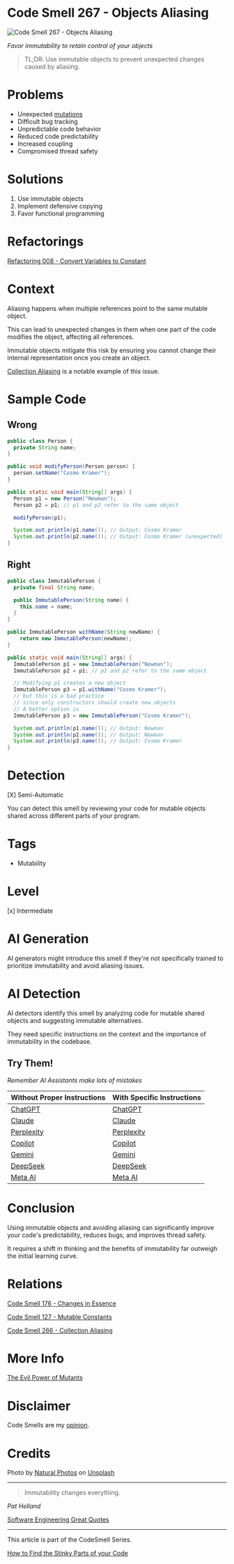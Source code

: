 # Code Smell 267 - Objects Aliasing

![Code Smell 267 - Objects Aliasing](Code%20Smell%20267%20-%20Objects%20Aliasing.jpg)

*Favor immutability to retain control of your objects*

> TL;DR: Use immutable objects to prevent unexpected changes caused by aliasing.

# Problems

- Unexpected [mutations](https://github.com/mcsee/Software-Design-Articles/tree/main/Articles/Theory/The%20Evil%20Power%20of%20Mutants/readme.md)
- Difficult bug tracking
- Unpredictable code behavior
- Reduced code predictability
- Increased coupling
- Compromised thread safety

# Solutions

1. Use immutable objects
2. Implement defensive copying
3. Favor functional programming

# Refactorings

[Refactoring 008 - Convert Variables to Constant](https://github.com/mcsee/Software-Design-Articles/tree/main/Articles/Refactorings/Refactoring%20008%20-%20Convert%20Variables%20to%20Constant/readme.md)

# Context

Aliasing happens when multiple references point to the same mutable object. 

This can lead to unexpected changes in them when one part of the code modifies the object, affecting all references. 

Immutable objects mitigate this risk by ensuring you cannot change their internal representation once you create an object.

[Collection Aliasing](https://github.com/mcsee/Software-Design-Articles/tree/main/Articles/Code%20Smells/Code%20Smell%20266%20-%20Collection%20Aliasing/readme.md) is a notable example of this issue.

# Sample Code

## Wrong

<!-- [Gist Url](https://gist.github.com/mcsee/5c5d78c37c8a02a76f5016a1d9cce5b9) -->

```java
public class Person {
  private String name; 
}

public void modifyPerson(Person person) {
  person.setName("Cosmo Kramer");
}

public static void main(String[] args) {
  Person p1 = new Person("Newman");
  Person p2 = p1; // p1 and p2 refer to the same object

  modifyPerson(p1);

  System.out.println(p1.name()); // Output: Cosmo Kramer
  System.out.println(p2.name()); // Output: Cosmo Kramer (unexpected)
}
```

## Right

<!-- [Gist Url](https://gist.github.com/mcsee/a2f26976d78ac14d239005c1a351cd4e) -->

```java
public class ImmutablePerson {
  private final String name; 

  public ImmutablePerson(String name) {
    this.name = name; 
  } 
}

public ImmutablePerson withName(String newName) {
    return new ImmutablePerson(newName);
}

public static void main(String[] args) {
  ImmutablePerson p1 = new ImmutablePerson("Newman");
  ImmutablePerson p2 = p1; // p1 and p2 refer to the same object

  // Modifying p1 creates a new object
  ImmutablePerson p3 = p1.withName("Cosmo Kramer");
  // but this is a bad practice 
  // since only constructors should create new objects
  // A better option is
  ImmutablePerson p3 = new ImmutablePerson("Cosmo Kramer");

  System.out.println(p1.name()); // Output: Newman
  System.out.println(p2.name()); // Output: Newman
  System.out.println(p3.name()); // Output: Cosmo Kramer
}
```

# Detection

[X] Semi-Automatic 

You can detect this smell by reviewing your code for mutable objects shared across different parts of your program.

# Tags

- Mutability

# Level

[x] Intermediate

# AI Generation

AI generators might introduce this smell if they're not specifically trained to prioritize immutability and avoid aliasing issues.

# AI Detection

AI detectors identify this smell by analyzing code for mutable shared objects and suggesting immutable alternatives. 

They need specific instructions on the context and the importance of immutability in the codebase.

## Try Them!

*Remember AI Assistants make lots of mistakes*

| Without Proper Instructions    | With Specific Instructions |
| -------- | ------- |
| [ChatGPT](https://chat.openai.com/?q=Correct+and+explain+this+code%3A+%60%60%60java%0D%0Apublic+class+Person+%7B%0D%0A++private+String+name%3B+%0D%0A%7D%0D%0A%0D%0Apublic+void+modifyPerson%28Person+person%29+%7B%0D%0A++person.setName%28%22Cosmo+Kramer%22%29%3B%0D%0A%7D%0D%0A%0D%0Apublic+static+void+main%28String%5B%5D+args%29+%7B%0D%0A++Person+p1+%3D+new+Person%28%22Newman%22%29%3B%0D%0A++Person+p2+%3D+p1%3B+%2F%2F+p1+and+p2+refer+to+the+same+object%0D%0A%0D%0A++modifyPerson%28p1%29%3B%0D%0A%0D%0A++System.out.println%28p1.name%28%29%29%3B+%2F%2F+Output%3A+Cosmo+Kramer%0D%0A++System.out.println%28p2.name%28%29%29%3B+%2F%2F+Output%3A+Cosmo+Kramer+%28unexpected%29%0D%0A%7D%0D%0A%60%60%60) | [ChatGPT](https://chat.openai.com/?q=Remove+object+aliasing%3A+%60%60%60java%0D%0Apublic+class+Person+%7B%0D%0A++private+String+name%3B+%0D%0A%7D%0D%0A%0D%0Apublic+void+modifyPerson%28Person+person%29+%7B%0D%0A++person.setName%28%22Cosmo+Kramer%22%29%3B%0D%0A%7D%0D%0A%0D%0Apublic+static+void+main%28String%5B%5D+args%29+%7B%0D%0A++Person+p1+%3D+new+Person%28%22Newman%22%29%3B%0D%0A++Person+p2+%3D+p1%3B+%2F%2F+p1+and+p2+refer+to+the+same+object%0D%0A%0D%0A++modifyPerson%28p1%29%3B%0D%0A%0D%0A++System.out.println%28p1.name%28%29%29%3B+%2F%2F+Output%3A+Cosmo+Kramer%0D%0A++System.out.println%28p2.name%28%29%29%3B+%2F%2F+Output%3A+Cosmo+Kramer+%28unexpected%29%0D%0A%7D%0D%0A%60%60%60) |
| [Claude](https://claude.ai/new?q=Correct+and+explain+this+code%3A+%60%60%60java%0D%0Apublic+class+Person+%7B%0D%0A++private+String+name%3B+%0D%0A%7D%0D%0A%0D%0Apublic+void+modifyPerson%28Person+person%29+%7B%0D%0A++person.setName%28%22Cosmo+Kramer%22%29%3B%0D%0A%7D%0D%0A%0D%0Apublic+static+void+main%28String%5B%5D+args%29+%7B%0D%0A++Person+p1+%3D+new+Person%28%22Newman%22%29%3B%0D%0A++Person+p2+%3D+p1%3B+%2F%2F+p1+and+p2+refer+to+the+same+object%0D%0A%0D%0A++modifyPerson%28p1%29%3B%0D%0A%0D%0A++System.out.println%28p1.name%28%29%29%3B+%2F%2F+Output%3A+Cosmo+Kramer%0D%0A++System.out.println%28p2.name%28%29%29%3B+%2F%2F+Output%3A+Cosmo+Kramer+%28unexpected%29%0D%0A%7D%0D%0A%60%60%60) | [Claude](https://claude.ai/new?q=Remove+object+aliasing%3A+%60%60%60java%0D%0Apublic+class+Person+%7B%0D%0A++private+String+name%3B+%0D%0A%7D%0D%0A%0D%0Apublic+void+modifyPerson%28Person+person%29+%7B%0D%0A++person.setName%28%22Cosmo+Kramer%22%29%3B%0D%0A%7D%0D%0A%0D%0Apublic+static+void+main%28String%5B%5D+args%29+%7B%0D%0A++Person+p1+%3D+new+Person%28%22Newman%22%29%3B%0D%0A++Person+p2+%3D+p1%3B+%2F%2F+p1+and+p2+refer+to+the+same+object%0D%0A%0D%0A++modifyPerson%28p1%29%3B%0D%0A%0D%0A++System.out.println%28p1.name%28%29%29%3B+%2F%2F+Output%3A+Cosmo+Kramer%0D%0A++System.out.println%28p2.name%28%29%29%3B+%2F%2F+Output%3A+Cosmo+Kramer+%28unexpected%29%0D%0A%7D%0D%0A%60%60%60) |
| [Perplexity](https://www.perplexity.ai/?q=Correct+and+explain+this+code%3A+%60%60%60java%0D%0Apublic+class+Person+%7B%0D%0A++private+String+name%3B+%0D%0A%7D%0D%0A%0D%0Apublic+void+modifyPerson%28Person+person%29+%7B%0D%0A++person.setName%28%22Cosmo+Kramer%22%29%3B%0D%0A%7D%0D%0A%0D%0Apublic+static+void+main%28String%5B%5D+args%29+%7B%0D%0A++Person+p1+%3D+new+Person%28%22Newman%22%29%3B%0D%0A++Person+p2+%3D+p1%3B+%2F%2F+p1+and+p2+refer+to+the+same+object%0D%0A%0D%0A++modifyPerson%28p1%29%3B%0D%0A%0D%0A++System.out.println%28p1.name%28%29%29%3B+%2F%2F+Output%3A+Cosmo+Kramer%0D%0A++System.out.println%28p2.name%28%29%29%3B+%2F%2F+Output%3A+Cosmo+Kramer+%28unexpected%29%0D%0A%7D%0D%0A%60%60%60) | [Perplexity](https://www.perplexity.ai/?q=Remove+object+aliasing%3A+%60%60%60java%0D%0Apublic+class+Person+%7B%0D%0A++private+String+name%3B+%0D%0A%7D%0D%0A%0D%0Apublic+void+modifyPerson%28Person+person%29+%7B%0D%0A++person.setName%28%22Cosmo+Kramer%22%29%3B%0D%0A%7D%0D%0A%0D%0Apublic+static+void+main%28String%5B%5D+args%29+%7B%0D%0A++Person+p1+%3D+new+Person%28%22Newman%22%29%3B%0D%0A++Person+p2+%3D+p1%3B+%2F%2F+p1+and+p2+refer+to+the+same+object%0D%0A%0D%0A++modifyPerson%28p1%29%3B%0D%0A%0D%0A++System.out.println%28p1.name%28%29%29%3B+%2F%2F+Output%3A+Cosmo+Kramer%0D%0A++System.out.println%28p2.name%28%29%29%3B+%2F%2F+Output%3A+Cosmo+Kramer+%28unexpected%29%0D%0A%7D%0D%0A%60%60%60) |
| [Copilot](https://www.bing.com/chat?showconv=1&sendquery=1&q=Correct+and+explain+this+code%3A+%60%60%60java%0D%0Apublic+class+Person+%7B%0D%0A++private+String+name%3B+%0D%0A%7D%0D%0A%0D%0Apublic+void+modifyPerson%28Person+person%29+%7B%0D%0A++person.setName%28%22Cosmo+Kramer%22%29%3B%0D%0A%7D%0D%0A%0D%0Apublic+static+void+main%28String%5B%5D+args%29+%7B%0D%0A++Person+p1+%3D+new+Person%28%22Newman%22%29%3B%0D%0A++Person+p2+%3D+p1%3B+%2F%2F+p1+and+p2+refer+to+the+same+object%0D%0A%0D%0A++modifyPerson%28p1%29%3B%0D%0A%0D%0A++System.out.println%28p1.name%28%29%29%3B+%2F%2F+Output%3A+Cosmo+Kramer%0D%0A++System.out.println%28p2.name%28%29%29%3B+%2F%2F+Output%3A+Cosmo+Kramer+%28unexpected%29%0D%0A%7D%0D%0A%60%60%60) | [Copilot](https://www.bing.com/chat?showconv=1&sendquery=1&q=Remove+object+aliasing%3A+%60%60%60java%0D%0Apublic+class+Person+%7B%0D%0A++private+String+name%3B+%0D%0A%7D%0D%0A%0D%0Apublic+void+modifyPerson%28Person+person%29+%7B%0D%0A++person.setName%28%22Cosmo+Kramer%22%29%3B%0D%0A%7D%0D%0A%0D%0Apublic+static+void+main%28String%5B%5D+args%29+%7B%0D%0A++Person+p1+%3D+new+Person%28%22Newman%22%29%3B%0D%0A++Person+p2+%3D+p1%3B+%2F%2F+p1+and+p2+refer+to+the+same+object%0D%0A%0D%0A++modifyPerson%28p1%29%3B%0D%0A%0D%0A++System.out.println%28p1.name%28%29%29%3B+%2F%2F+Output%3A+Cosmo+Kramer%0D%0A++System.out.println%28p2.name%28%29%29%3B+%2F%2F+Output%3A+Cosmo+Kramer+%28unexpected%29%0D%0A%7D%0D%0A%60%60%60) |
| [Gemini](https://gemini.google.com/?q=Correct+and+explain+this+code%3A+%60%60%60java%0D%0Apublic+class+Person+%7B%0D%0A++private+String+name%3B+%0D%0A%7D%0D%0A%0D%0Apublic+void+modifyPerson%28Person+person%29+%7B%0D%0A++person.setName%28%22Cosmo+Kramer%22%29%3B%0D%0A%7D%0D%0A%0D%0Apublic+static+void+main%28String%5B%5D+args%29+%7B%0D%0A++Person+p1+%3D+new+Person%28%22Newman%22%29%3B%0D%0A++Person+p2+%3D+p1%3B+%2F%2F+p1+and+p2+refer+to+the+same+object%0D%0A%0D%0A++modifyPerson%28p1%29%3B%0D%0A%0D%0A++System.out.println%28p1.name%28%29%29%3B+%2F%2F+Output%3A+Cosmo+Kramer%0D%0A++System.out.println%28p2.name%28%29%29%3B+%2F%2F+Output%3A+Cosmo+Kramer+%28unexpected%29%0D%0A%7D%0D%0A%60%60%60) | [Gemini](https://gemini.google.com/?q=Remove+object+aliasing%3A+%60%60%60java%0D%0Apublic+class+Person+%7B%0D%0A++private+String+name%3B+%0D%0A%7D%0D%0A%0D%0Apublic+void+modifyPerson%28Person+person%29+%7B%0D%0A++person.setName%28%22Cosmo+Kramer%22%29%3B%0D%0A%7D%0D%0A%0D%0Apublic+static+void+main%28String%5B%5D+args%29+%7B%0D%0A++Person+p1+%3D+new+Person%28%22Newman%22%29%3B%0D%0A++Person+p2+%3D+p1%3B+%2F%2F+p1+and+p2+refer+to+the+same+object%0D%0A%0D%0A++modifyPerson%28p1%29%3B%0D%0A%0D%0A++System.out.println%28p1.name%28%29%29%3B+%2F%2F+Output%3A+Cosmo+Kramer%0D%0A++System.out.println%28p2.name%28%29%29%3B+%2F%2F+Output%3A+Cosmo+Kramer+%28unexpected%29%0D%0A%7D%0D%0A%60%60%60) | 
| [DeepSeek](https://chat.deepseek.com/?q=Correct+and+explain+this+code%3A+%60%60%60java%0D%0Apublic+class+Person+%7B%0D%0A++private+String+name%3B+%0D%0A%7D%0D%0A%0D%0Apublic+void+modifyPerson%28Person+person%29+%7B%0D%0A++person.setName%28%22Cosmo+Kramer%22%29%3B%0D%0A%7D%0D%0A%0D%0Apublic+static+void+main%28String%5B%5D+args%29+%7B%0D%0A++Person+p1+%3D+new+Person%28%22Newman%22%29%3B%0D%0A++Person+p2+%3D+p1%3B+%2F%2F+p1+and+p2+refer+to+the+same+object%0D%0A%0D%0A++modifyPerson%28p1%29%3B%0D%0A%0D%0A++System.out.println%28p1.name%28%29%29%3B+%2F%2F+Output%3A+Cosmo+Kramer%0D%0A++System.out.println%28p2.name%28%29%29%3B+%2F%2F+Output%3A+Cosmo+Kramer+%28unexpected%29%0D%0A%7D%0D%0A%60%60%60) | [DeepSeek](https://chat.deepseek.com/?q=Remove+object+aliasing%3A+%60%60%60java%0D%0Apublic+class+Person+%7B%0D%0A++private+String+name%3B+%0D%0A%7D%0D%0A%0D%0Apublic+void+modifyPerson%28Person+person%29+%7B%0D%0A++person.setName%28%22Cosmo+Kramer%22%29%3B%0D%0A%7D%0D%0A%0D%0Apublic+static+void+main%28String%5B%5D+args%29+%7B%0D%0A++Person+p1+%3D+new+Person%28%22Newman%22%29%3B%0D%0A++Person+p2+%3D+p1%3B+%2F%2F+p1+and+p2+refer+to+the+same+object%0D%0A%0D%0A++modifyPerson%28p1%29%3B%0D%0A%0D%0A++System.out.println%28p1.name%28%29%29%3B+%2F%2F+Output%3A+Cosmo+Kramer%0D%0A++System.out.println%28p2.name%28%29%29%3B+%2F%2F+Output%3A+Cosmo+Kramer+%28unexpected%29%0D%0A%7D%0D%0A%60%60%60) | 
| [Meta AI](https://www.meta.ai/chat?q=Correct+and+explain+this+code%3A+%60%60%60java%0D%0Apublic+class+Person+%7B%0D%0A++private+String+name%3B+%0D%0A%7D%0D%0A%0D%0Apublic+void+modifyPerson%28Person+person%29+%7B%0D%0A++person.setName%28%22Cosmo+Kramer%22%29%3B%0D%0A%7D%0D%0A%0D%0Apublic+static+void+main%28String%5B%5D+args%29+%7B%0D%0A++Person+p1+%3D+new+Person%28%22Newman%22%29%3B%0D%0A++Person+p2+%3D+p1%3B+%2F%2F+p1+and+p2+refer+to+the+same+object%0D%0A%0D%0A++modifyPerson%28p1%29%3B%0D%0A%0D%0A++System.out.println%28p1.name%28%29%29%3B+%2F%2F+Output%3A+Cosmo+Kramer%0D%0A++System.out.println%28p2.name%28%29%29%3B+%2F%2F+Output%3A+Cosmo+Kramer+%28unexpected%29%0D%0A%7D%0D%0A%60%60%60) | [Meta AI](https://www.meta.ai/?q=Remove+object+aliasing%3A+%60%60%60java%0D%0Apublic+class+Person+%7B%0D%0A++private+String+name%3B+%0D%0A%7D%0D%0A%0D%0Apublic+void+modifyPerson%28Person+person%29+%7B%0D%0A++person.setName%28%22Cosmo+Kramer%22%29%3B%0D%0A%7D%0D%0A%0D%0Apublic+static+void+main%28String%5B%5D+args%29+%7B%0D%0A++Person+p1+%3D+new+Person%28%22Newman%22%29%3B%0D%0A++Person+p2+%3D+p1%3B+%2F%2F+p1+and+p2+refer+to+the+same+object%0D%0A%0D%0A++modifyPerson%28p1%29%3B%0D%0A%0D%0A++System.out.println%28p1.name%28%29%29%3B+%2F%2F+Output%3A+Cosmo+Kramer%0D%0A++System.out.println%28p2.name%28%29%29%3B+%2F%2F+Output%3A+Cosmo+Kramer+%28unexpected%29%0D%0A%7D%0D%0A%60%60%60) | 

# Conclusion

Using immutable objects and avoiding aliasing can significantly improve your code's predictability, reduces bugs, and improves thread safety. 

It requires a shift in thinking and the benefits of immutability far outweigh the initial learning curve.

# Relations

[Code Smell 176 - Changes in Essence](https://github.com/mcsee/Software-Design-Articles/tree/main/Articles/Code%20Smells/Code%20Smell%20176%20-%20Changes%20in%20Essence/readme.md)

[Code Smell 127 - Mutable Constants](https://github.com/mcsee/Software-Design-Articles/tree/main/Articles/Code%20Smells/Code%20Smell%20127%20-%20Mutable%20Constants/readme.md)

[Code Smell 266 - Collection Aliasing](https://github.com/mcsee/Software-Design-Articles/tree/main/Articles/Code%20Smells/Code%20Smell%20266%20-%20Collection%20Aliasing/readme.md)

# More Info

[The Evil Power of Mutants](https://github.com/mcsee/Software-Design-Articles/tree/main/Articles/Theory/The%20Evil%20Power%20of%20Mutants/readme.md)

# Disclaimer

Code Smells are my [opinion](https://github.com/mcsee/Software-Design-Articles/tree/main/Articles/Blogging/I%20Wrote%20More%20than%2090%20Articles%20on%202021%20Here%20is%20What%20I%20Learned/readme.md).

# Credits

Photo by [Natural Photos](https://unsplash.com/@naturalphotos08) on [Unsplash](https://unsplash.com/photos/a-man-standing-in-front-of-a-display-of-key-chains-eWXLPRjaoRk)  
  
* * *

> Immutability changes everything.

_Pat Helland_

[Software Engineering Great Quotes](https://github.com/mcsee/Software-Design-Articles/tree/main/Articles/Quotes/Software%20Engineering%20Great%20Quotes/readme.md)

* * *

This article is part of the CodeSmell Series.

[How to Find the Stinky Parts of your Code](https://github.com/mcsee/Software-Design-Articles/tree/main/Articles/Code%20Smells/How%20to%20Find%20the%20Stinky%20parts%20of%20your%20Code/readme.md)